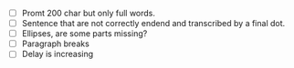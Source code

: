 - [ ] Promt 200 char but only full words. 
- [ ] Sentence that are not correctly endend and transcribed by a final dot.
- [ ] Ellipses, are some parts missing?
- [ ] Paragraph breaks
- [ ] Delay is increasing